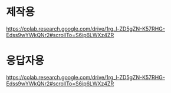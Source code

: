 제작용
=======
https://colab.research.google.com/drive/1rg_l-ZD5gZN-K57RHG-Edss9wYWkQNr2#scrollTo=S6ip6LWXz4ZR


응답자용
=====
https://colab.research.google.com/drive/1rg_l-ZD5gZN-K57RHG-Edss9wYWkQNr2#scrollTo=S6ip6LWXz4ZR
